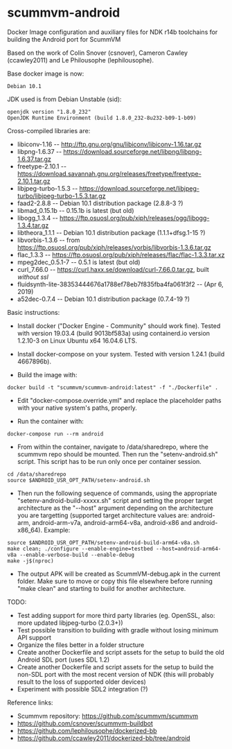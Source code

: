 # scummvm-android
Docker Image configuration and auxiliary files for NDK r14b toolchains for building the Android port for ScummVM

Based on the work of Colin Snover (csnover), Cameron Cawley (ccawley2011) and Le Philousophe (lephilousophe).

Base docker image is now: 
```
Debian 10.1
```

JDK used is from Debian Unstable (sid): 
```
openjdk version "1.8.0_232"
OpenJDK Runtime Environment (build 1.8.0_232-8u232-b09-1-b09)
```

Cross-compiled libraries are:
- libiconv-1.16                                            -- http://ftp.gnu.org/gnu/libiconv/libiconv-1.16.tar.gz
- libpng-1.6.37                                            -- https://download.sourceforge.net/libpng/libpng-1.6.37.tar.gz
- freetype-2.10.1                                          -- https://download.savannah.gnu.org/releases/freetype/freetype-2.10.1.tar.gz
- libjpeg-turbo-1.5.3                                      -- https://download.sourceforge.net/libjpeg-turbo/libjpeg-turbo-1.5.3.tar.gz
- faad2-2.8.8                                              -- Debian 10.1 distribution package (2.8.8-3 ?)
- libmad_0.15.1b                                           -- 0.15.1b is latest (but old)
- libogg_1.3.4                                             -- https://ftp.osuosl.org/pub/xiph/releases/ogg/libogg-1.3.4.tar.gz
- libtheora_1.1.1                                          -- Debian 10.1 distribution package (1.1.1+dfsg.1-15 ?)
- libvorbis-1.3.6                                          -- from https://ftp.osuosl.org/pub/xiph/releases/vorbis/libvorbis-1.3.6.tar.gz
- flac_1.3.3                                               -- https://ftp.osuosl.org/pub/xiph/releases/flac/flac-1.3.3.tar.xz
- mpeg2dec_0.5.1-7                                         -- 0.5.1 is latest (but old)
- curl_7.66.0                                              -- https://curl.haxx.se/download/curl-7.66.0.tar.gz, built *without ssl*
- fluidsynth-lite-38353444676a1788ef78eb7f835fba4fa061f3f2 -- (Apr 6, 2019)
- a52dec-0.7.4                                             -- Debian 10.1 distribution package (0.7.4-19 ?)

Basic instructions:
- Install docker ("Docker Engine - Community" should work fine). Tested with version 19.03.4 (build 9013bf583a) using containerd.io version 1.2.10-3 on Linux Ubuntu x64 16.04.6 LTS.
- Install docker-compose on your system. Tested with version 1.24.1 (build 4667896b).

- Build the image with:
```
docker build -t "scummvm/scummvm-android:latest" -f "./Dockerfile" .
```

- Edit "docker-compose.override.yml" and replace the placeholder paths with your native system's paths, properly.

- Run the container with:
```
docker-compose run --rm android
```

- From within the container, navigate to /data/sharedrepo, where the scummvm repo should be mounted. Then run the "setenv-android.sh" script. This script has to be run only once per container session.
```
cd /data/sharedrepo
source $ANDROID_USR_OPT_PATH/setenv-android.sh
```
- Then run the following sequence of commands, using the appropriate "setenv-android-build-xxxxx.sh" script and setting the proper target architecture as the "--host" argument depending on the architecture you are targetting (supported target architecture values are: android-arm, android-arm-v7a, android-arm64-v8a, android-x86 and android-x86_64). Example:
```
source $ANDROID_USR_OPT_PATH/setenv-android-build-arm64-v8a.sh
make clean; ./configure --enable-engine=testbed --host=android-arm64-v8a --enable-verbose-build --enable-debug
make -j$(nproc)
```

- The output APK will be created as ScummVM-debug.apk in the current folder. Make sure to move or copy this file elsewhere before running "make clean" and starting to build for another architecture.

TODO:
- Test adding support for more third party libraries (eg. OpenSSL, also: more updated libjpeg-turbo (2.0.3+))
- Test possible transition to building with gradle without losing minimum API support
- Organize the files better in a folder structure
- Create another Dockerfile and script assets for the setup to build the old Android SDL port (uses SDL 1.2)
- Create another Dockerfile and script assets for the setup to build the non-SDL port with the most recent version of NDK (this will probably result to the loss of supported older devices)
- Experiment with possible SDL2 integration (?)

Reference links:
- Scummvm repository: https://github.com/scummvm/scummvm
- https://github.com/csnover/scummvm-buildbot
- https://github.com/lephilousophe/dockerized-bb
- https://github.com/ccawley2011/dockerized-bb/tree/android
